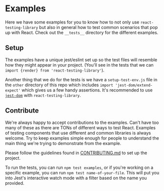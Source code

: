 # Examples

Here we have some examples for you to know how to not only use
`react-testing-library` but also in general how to test common scenarios that
pop up with React. Check out the `__tests__` directory for the different
examples.

## Setup

The examples have a unique jest/eslint set up so the test files will resemble
how they might appear in your project. (You'll see in the tests that we can
`import {render} from 'react-testing-library'`).

Another thing that we do for the tests is we have a `setup-test-env.js` file in
the `other` directory of this repo which includes
`import 'jest-dom/extend-expect'` which gives us a few handy assertions. It's
recommended to use [`jest-dom`][jest-dom] with `react-testing-library`.

## Contribute

We're always happy to accept contributions to the examples. Can't have too many
of these as there are TONs of different ways to test React. Examples of testing
components that use different and common libraries is always welcome. Try to
keep examples simple enough for people to understand the main thing we're trying
to demonstrate from the example.

Please follow the guidelines found in [CONTRIBUTING.md][contributing] to set up
the project.

To run the tests, you can run `npm test examples`, or if you're working on a
specific example, you can run `npm test name-of-your-file`. This will put you
into Jest's interactive watch mode with a filter based on the name you provided.

[contributing]: https://github.com/kentcdodds/react-testing-library/blob/master/CONTRIBUTING.md
[jest-dom]: https://github.com/gnapse/jest-dom
